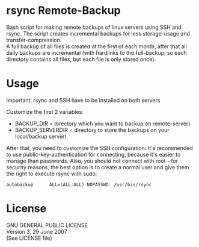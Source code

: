 rsync Remote-Backup
===================
Bash script for making remote backups of linux servers using SSH and rsync. The script creates incremental backups for less storage-usage and transfer-compression.\
A full backup of all files is created at the first of each month, after that all daily backups are incremental (with hardlinks to the full-backup, so each directory contains all files, but each file is only stored once).

Usage
=====
Important:  rsync and SSH have to be installed on both servers

Customize the first 2 variables:
* BACKUP_DIR = directory which you want to backup on remote-server)
* BACKUP_SERVERDIR = directory to store the backups on your local/backup server)

After that, you need to customize the SSH configuration. It's recommended to use public-key-authentication for connecting, because it's easier to manage than passwords. Also, you should not connect with root - for security reasons, the best option is to create a normal user and give them the right to execute rsync with sudo:
```
autobackup      ALL=(ALL:ALL) NOPASSWD: /usr/bin/rsync
```

License
=======
GNU GENERAL PUBLIC LICENSE\
Version 3, 29 June 2007\
(See LICENSE file)
